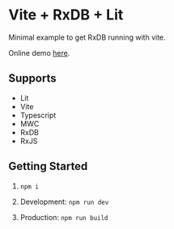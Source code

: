 # Vite + RxDB + Lit

Minimal example to get RxDB running with vite.

Online demo [here](https://rodydavis.github.io/vite-rxdb-lit/).

## Supports

- Lit
- Vite
- Typescript
- MWC
- RxDB
- RxJS

## Getting Started

1. `npm i`

2. Development: `npm run dev`

3. Production: `npm run build`